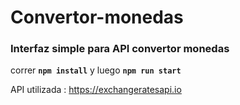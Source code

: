 # Convertor-monedas
  ### Interfaz simple para API convertor monedas
  correr __``npm install``__ y luego __``npm run start``__
  
  API utilizada : https://exchangeratesapi.io

